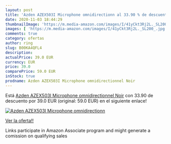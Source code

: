 ```yaml
---
layout: post
title: 'Azden AZEX503I Microphone omnidirectionn al 33.90 % de descuento'
date: 2020-11-03 18:44:29
thumbnailImage: 'https://m.media-amazon.com/images/I/41yCkt3Rj2L._SL200_.jpg'
images: [ 'https://m.media-amazon.com/images/I/41yCkt3Rj2L._SL200_.jpg' ]
comments: true
category: ofertas
author: ring
slug: B00KA4QFL4
description:
actualPrice: 39.0 EUR
currency: EUR
price: 39.0
comparePrice: 59.0 EUR
inStock: true
prodname: Azden AZEX503I Microphone omnidirectionnel Noir
---
```


Está [Azden AZEX503I Microphone omnidirectionnel Noir](https://www.amazon.fr/dp/B00KA4QFL4/?tag=tolees0d-21) con 33.90 de descuento por 39.0 EUR (original: 59.0 EUR) en el siguiente enlace!

[![Azden AZEX503I Microphone omnidirectionn](https://m.media-amazon.com/images/I/41yCkt3Rj2L._SL200_.jpg)](https://www.amazon.fr/dp/B00KA4QFL4/?tag=tolees0d-21)

[Ver la oferta!!](https://www.amazon.fr/dp/B00KA4QFL4/?tag=tolees0d-21)

Links participate in Amazon Associate program and might generate a comission on qualifying sales



